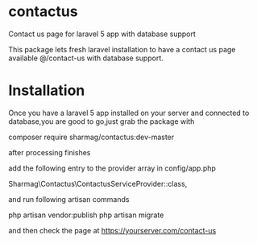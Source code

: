 # contactus
Contact us page for laravel 5 app with database support

This package lets fresh laravel installation to have a contact us page available @/contact-us with database support.

# Installation
Once you have a laravel 5 app installed on your server and connected to database,you are good to go,just grab the package with 

composer require sharmag/contactus:dev-master

after processing finishes

add the following entry to the provider array in config/app.php

Sharmag\Contactus\ContactusServiceProvider::class, 

and run following artisan commands

php artisan vendor:publish
php artisan migrate

and then check the page at https://yourserver.com/contact-us
